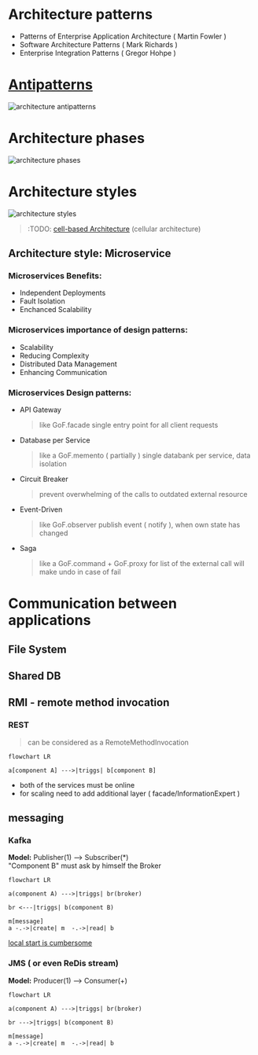 # Architecture patterns
* Patterns of Enterprise Application Architecture ( Martin Fowler )
* Software Architecture Patterns ( Mark Richards )
* Enterprise Integration Patterns ( Gregor Hohpe )

# [Antipatterns](https://sourcemaking.com/antipatterns/software-architecture-antipatterns)
![architecture antipatterns]( https://i.ibb.co/kKHwNKP/architecture-antipatterns.png)

# Architecture phases
![architecture phases]( https://i.ibb.co/rk7bkK3/architecture-phases.png)

# Architecture styles
![architecture styles](https://i.ibb.co/52ZqR8M/architecture-patterns.png)
> :TODO: [cell-based Architecture](https://github.com/wso2/reference-architecture/blob/master/reference-architecture-cell-based.md) (cellular architecture)

## Architecture style: Microservice
### Microservices Benefits:
* Independent Deployments
* Fault Isolation
* Enchanced Scalability
### Microservices importance of design patterns:
* Scalability
* Reducing Complexity
* Distributed Data Management
* Enhancing Communication
### Microservices Design patterns:
* API Gateway
  > like GoF.facade
  > single entry point for all client requests
* Database per Service
  > like a GoF.memento ( partially )
  > single databank per service, data isolation
* Circuit Breaker
  > prevent overwhelming of the calls to outdated external resource
* Event-Driven
  > like GoF.observer
  > publish event ( notify ), when own state has changed
* Saga
  > like a GoF.command + GoF.proxy
  > for list of the external call will make undo in case of fail


# Communication between applications
## File System 

## Shared DB

## RMI - remote method invocation

### REST 
> can be considered as a RemoteMethodInvocation
```mermaid
flowchart LR

a[component A] --->|triggs| b[component B]
```
* both of the services must be online
* for scaling need to add additional layer ( facade/InformationExpert )

## messaging
### Kafka
**Model:** Publisher(1) --> Subscriber(*)  
"Component B" must ask by himself the Broker
```mermaid
flowchart LR

a(component A) --->|triggs| br(broker)

br <---|triggs| b(component B) 

m[message]
a -.->|create| m  -.->|read| b
```

[local start is cumbersome](https://github.com/cherkavi/docker-images/tree/master/kafka/)


### JMS ( or even ReDis stream)
**Model:** Producer(1) --> Consumer(+)
```mermaid
flowchart LR

a(component A) --->|triggs| br(broker)

br --->|triggs| b(component B) 

m[message]
a -.->|create| m  -.->|read| b
```
